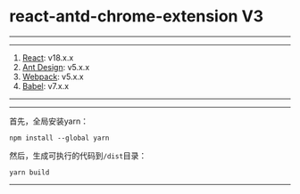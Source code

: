 # react-antd-chrome-extension V3

-----------
***
1. [React](https://reactjs.org/): v18.x.x
2. [Ant Design](https://ant.design/index-cn): v5.x.x
3. [Webpack](https://webpack.js.org/): v5.x.x
4. [Babel](https://babel.docschina.org/): v7.x.x

-----------
***
首先，全局安装yarn：
```` 
npm install --global yarn
````

然后，生成可执行的代码到`/dist`目录：
````
yarn build
````
***